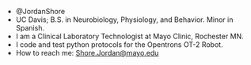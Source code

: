 - @JordanShore
- UC Davis; B.S. in Neurobiology, Physiology, and Behavior. Minor in Spanish.
- I am a Clinical Laboratory Technologist at Mayo Clinic, Rochester MN.
- I code and test python protocols for the Opentrons OT-2 Robot. 
- How to reach me: Shore.Jordan@mayo.edu

<!---
JordanShore/JordanShore is a ✨ special ✨ repository because its `README.md` (this file) appears on your GitHub profile.
You can click the Preview link to take a look at your changes.
--->
